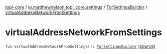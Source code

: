 [topl-core](../../index.md) / [io.matthewnelson.topl_core.settings](../index.md) / [TorSettingsBuilder](index.md) / [virtualAddressNetworkFromSettings](./virtual-address-network-from-settings.md)

# virtualAddressNetworkFromSettings

`fun virtualAddressNetworkFromSettings(): `[`TorSettingsBuilder`](index.md) [(source)](https://github.com/05nelsonm/TorOnionProxyLibrary-Android/blob/master/topl-core/src/main/java/io/matthewnelson/topl_core/settings/TorSettingsBuilder.kt#L699)